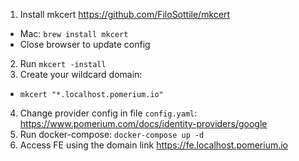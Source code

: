 1. Install mkcert https://github.com/FiloSottile/mkcert
- Mac: `brew install mkcert`
- Close browser to update config
2. Run `mkcert -install`
3. Create your wildcard domain:
- `mkcert "*.localhost.pomerium.io"`
4. Change provider config in file `config.yaml`: https://www.pomerium.com/docs/identity-providers/google
5. Run docker-compose: `docker-compose up -d`
6. Access FE using the domain link https://fe.localhost.pomerium.io
